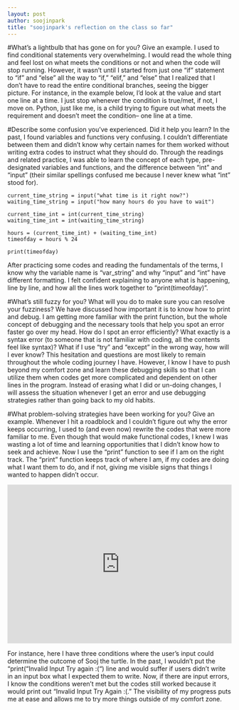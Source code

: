 ```yaml
---
layout: post 
author: soojinpark
title: "soojinpark's reflection on the class so far"
---
```


#What’s a lightbulb that has gone on for you? Give an example.
I used to find conditional statements very overwhelming. I would read the whole thing and feel lost on what meets the conditions or not and when the code will stop running. However, it wasn’t until I started from just one “if” statement to “if” and “else” all the way to “if,” “elif,” and “else” that I realized that I don’t have to read the entire conditional branches, seeing the bigger picture. For instance, in the example below, I’d look at the value and start one line at a time. I just stop whenever the condition is true/met, if not, I move on. Python, just like me, is a child trying to figure out what meets the requirement and doesn’t meet the condition– one line at a time.

#Describe some confusion you’ve experienced. Did it help you learn?
In the past, I found variables and functions very confusing. I couldn’t differentiate between them and didn’t know why certain names for them worked without writing extra codes to instruct what they should do. Through the readings and related practice, I was able to learn the concept of each type, pre-designated variables and functions, and the difference between “int” and “input” (their similar spellings confused me because I never knew what “int” stood for). 
```
current_time_string = input("what time is it right now?")
waiting_time_string = input("how many hours do you have to wait")

current_time_int = int(current_time_string)
waiting_time_int = int(waiting_time_string)

hours = (current_time_int) + (waiting_time_int)
timeofday = hours % 24

print(timeofday)
```

After practicing some codes and reading the fundamentals of the terms, I know why the variable name is “var_string” and why “input” and “int” have different formatting. I felt confident explaining to anyone what is happening, line by line, and how all the lines work together to “print(timeofday)”. 

#What’s still fuzzy for you? What will you do to make sure you can resolve your fuzziness?
We have discussed how important it is to know how to print and debug. I am getting more familiar with the print function, but the whole concept of debugging and the necessary tools that help you spot an error faster go over my head. How do I spot an error efficiently? What exactly is a syntax error (to someone that is not familiar with coding, all the contents feel like syntax)? What if I use “try” and “except” in the wrong way, how will I ever know?
This hesitation and questions are most likely to remain throughout the whole coding journey I have. However, I know I have to push beyond my comfort zone and learn these debugging skills so that I can utilize them when codes get more complicated and dependent on other lines in the program. Instead of erasing what I did or un-doing changes, I will assess the situation whenever I get an error and use debugging strategies rather than going back to my old habits. 

#What problem-solving strategies have been working for you? Give an example.
Whenever I hit a roadblock and I couldn’t figure out why the error keeps occurring, I used to (and even now) rewrite the codes that were more familiar to me. Even though that would make functional codes, I knew I was wasting a lot of time and learning opportunities that I didn’t know how to seek and achieve. Now I use the “print” function to see if I am on the right track. The “print” function keeps track of where I am, if my codes are doing what I want them to do, and if not, giving me visible signs that things I wanted to happen didn’t occur. 

 <iframe src="https://trinket.io/python/3f6709f629" width="100%" height="356" frameborder="0" marginwidth="0" marginheight="0" allowfullscreen></iframe>
 
For instance, here I have three conditions where the user’s input could determine the outcome of Sooj the turtle. In the past, I wouldn’t put the “print(“Invalid Input Try again :(“) line and would suffer if users didn’t write in an input box what I expected them to write. Now, if there are input errors, I know the conditions weren’t met but the codes still worked because it would print out “Invalid Input Try Again :(.” The visibility of my progress puts me at ease and allows me to try more things outside of my comfort zone. 
